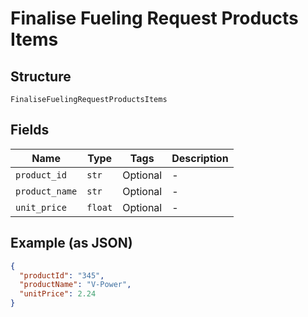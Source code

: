 
# Finalise Fueling Request Products Items

## Structure

`FinaliseFuelingRequestProductsItems`

## Fields

| Name | Type | Tags | Description |
|  --- | --- | --- | --- |
| `product_id` | `str` | Optional | - |
| `product_name` | `str` | Optional | - |
| `unit_price` | `float` | Optional | - |

## Example (as JSON)

```json
{
  "productId": "345",
  "productName": "V-Power",
  "unitPrice": 2.24
}
```


